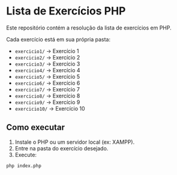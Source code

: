 # Lista de Exercícios PHP

Este repositório contém a resolução da lista de exercícios em PHP.

Cada exercício está em sua própria pasta:

- `exercicio1/` → Exercício 1
- `exercicio2/` → Exercício 2
- `exercicio3/` → Exercício 3
- `exercicio4/` → Exercício 4
- `exercicio5/` → Exercício 5
- `exercicio6/` → Exercício 6
- `exercicio7/` → Exercício 7
- `exercicio8/` → Exercício 8
- `exercicio9/` → Exercício 9
- `exercicio10/` → Exercício 10

## Como executar

1. Instale o PHP ou um servidor local (ex: XAMPP).  
2. Entre na pasta do exercício desejado.  
3. Execute:  

```bash
php index.php
